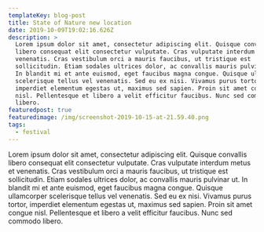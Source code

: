 ```yaml
---
templateKey: blog-post
title: State of Nature new location
date: 2019-10-09T19:02:16.626Z
description: >
  Lorem ipsum dolor sit amet, consectetur adipiscing elit. Quisque convallis
  libero consequat elit consectetur vulputate. Cras vulputate interdum metus et
  venenatis. Cras vestibulum orci a mauris faucibus, ut tristique est
  sollicitudin. Etiam sodales ultrices dolor, ac convallis mauris pulvinar ut.
  In blandit mi et ante euismod, eget faucibus magna congue. Quisque ullamcorper
  scelerisque tellus vel venenatis. Sed eu ex nisi. Vivamus purus tortor,
  imperdiet elementum egestas ut, maximus sed sapien. Proin sit amet congue
  nisl. Pellentesque et libero a velit efficitur faucibus. Nunc sed commodo
  libero.
featuredpost: true
featuredimage: /img/screenshot-2019-10-15-at-21.59.40.png
tags:
  - festival
---
```

Lorem ipsum dolor sit amet, consectetur adipiscing elit. Quisque convallis libero consequat elit consectetur vulputate. Cras vulputate interdum metus et venenatis. Cras vestibulum orci a mauris faucibus, ut tristique est sollicitudin. Etiam sodales ultrices dolor, ac convallis mauris pulvinar ut. In blandit mi et ante euismod, eget faucibus magna congue. Quisque ullamcorper scelerisque tellus vel venenatis. Sed eu ex nisi. Vivamus purus tortor, imperdiet elementum egestas ut, maximus sed sapien. Proin sit amet congue nisl. Pellentesque et libero a velit efficitur faucibus. Nunc sed commodo libero.
